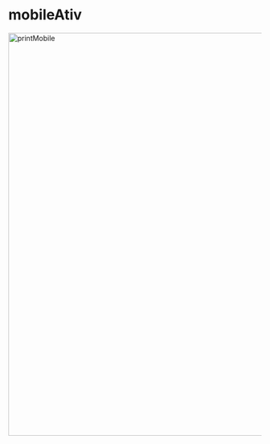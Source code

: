 # mobileAtiv

<img width="800" alt="printMobile" src="https://github.com/user-attachments/assets/2702052d-dd02-487b-a557-04132297f69a" />
